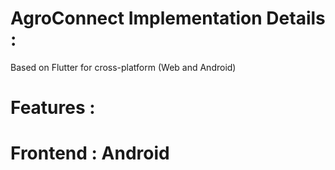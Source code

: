 # AgroConnect Implementation Details :
Based on Flutter for cross-platform  (Web and Android)

# Features :




# Frontend : Android

